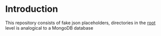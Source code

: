 # Introduction
This repository consists of fake json placeholders,
directories in the [root](./main/) level is analogical to a MongoDB database



